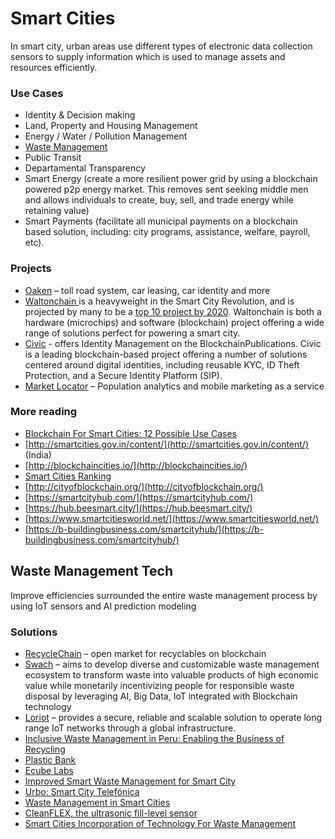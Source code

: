 # Smart Cities

In smart city, urban areas use different types of electronic data collection sensors to supply information which is used to manage assets and resources efficiently.

### Use Cases

* Identity & Decision making
* Land, Property and Housing Management
* Energy / Water / Pollution Management
* [Waste Management](for-smart-cities.md#waste-management-tech-case-studies)
* Public Transit
* Departamental Transparency
* Smart Energy  \(create a more resilient power grid by using a blockchain powered p2p energy market. This removes sent seeking middle men and allows individuals to create, buy, sell, and trade energy while retaining value\)
* Smart Payments \(facilitate all municipal payments on a blockchain based solution, including: city programs, assistance, welfare, payroll, etc\).

### Projects

* [Oaken](https://www.oakeninnovations.com/) – toll road system, car leasing, car identity and more
* [Waltonchain ](https://www.investinblockchain.com/why-wtc-long-term-investment/)is a heavyweight in the Smart City Revolution, and is projected by many to be a [top 10 project by 2020](https://www.investinblockchain.com/top-10-coins-in-2020/). Waltonchain is both a hardware \(microchips\) and software \(blockchain\) project offering a wide range of solutions perfect for powering a smart city.
* [Civic](https://www.civic.com/) - offers Identity Management on the BlockchainPublications. Civic is a leading blockchain-based project offering a number of solutions centered around digital identities, including reusable KYC, ID Theft Protection, and a Secure Identity Platform \(SIP\).
* [Market Locator](https://instarea.com/products/market-locator/) – Population analytics and mobile marketing as a service

### More reading

* [Blockchain For Smart Cities: 12 Possible Use Cases](https://www.disruptordaily.com/blockchain-use-cases-smart-cities/)
* [http://smartcities.gov.in/content/](http://smartcities.gov.in/content/) \(India\)
* [http://blockchaincities.io/](http://blockchaincities.io/)
* [Smart Cities Ranking](https://phys.org/news/2019-02-smart-cities-global-reveals.html)
* [http://cityofblockchain.org/](http://cityofblockchain.org/)
* [https://smartcityhub.com/](https://smartcityhub.com/)
* [https://hub.beesmart.city/](https://hub.beesmart.city/)
* [https://www.smartcitiesworld.net/](https://www.smartcitiesworld.net/)
* [https://b-buildingbusiness.com/smartcityhub/](https://b-buildingbusiness.com/smartcityhub/)

## Waste Management Tech

Improve efficiencies surrounded the entire waste management process by using IoT sensors and AI prediction modeling

### Solutions

* [RecycleChain](asset-tracking/recyclechain.md) – open market for recyclables on blockchain
* [Swach](https://swachhcoin.com/) – aims to develop diverse and customizable waste management ecosystem to transform waste into valuable products of high economic value while monetarily incentivizing people for responsible waste disposal by leveraging AI, Big Data, IoT integrated with Blockchain technology
* [Loriot](https://www.beesmart.city/solutions/loriot-lorawan-network-server) – provides a secure, reliable and scalable solution to operate long range IoT networks through a global infrastructure.
* [Inclusive Waste Management in Peru: Enabling the Business of Recycling](https://www.mastercardcenter.org/insights/inclusive-waste-management-in-peru)
* [Plastic Bank](https://www.plasticbank.org/)
* [Ecube Labs](https://www.ecubelabs.com/)
* [Improved Smart Waste Management for Smart City](https://medium.com/inovatink/improved-smart-waste-management-for-smart-city-7387a11f6204)
* [Urbo: Smart City Telefónica](https://geographica.com/es/casosestudio/urbo-smart-city-telefonica/)
* [Waste Management in Smart Cities](https://www.smartcity.press/waste-management-in-smart-cities/)
* [CleanFLEX, the ultrasonic fill-level sensor](https://www.ecubelabs.com/ultrasonic-fill-level-sensor/)
* [Smart Cities Incorporation of Technology For Waste Management](https://hackernoon.com/smart-cities-incorporation-of-technology-for-waste-management-a8ebf22f5)

